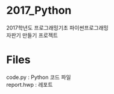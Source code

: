 # 2017_Python
2017학년도 프로그래밍기초 파이썬프로그래밍<br>
자판기 만들기 프로젝트<br>


# Files
code.py : Python 코드 파일<br>
report.hwp : 레포트
